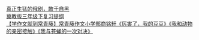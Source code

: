   
[真正生猛的俄剧，敢于自黑](http://www.dianyue.me/archives/544/lszhgz841xpawaem/)  
[冀教版三年级下复习提纲](http://www.dianyue.me/archives/642/qk3cf39w1k64utzg/)  
[【学作文就到常青藤】常青藤作文小学部商铭轩《厉害了，我的豆豆》《我和动物的亲密接触》《我与苍蝇的一次对决》](http://www.dianyue.me/archives/350/dg9j0j1pp5m3iqnx/)